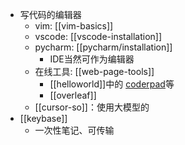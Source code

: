- 写代码的编辑器
  - vim: [[vim-basics]]
  - vscode: [[vscode-installation]]
  - pycharm: [[pycharm/installation]]
    - IDE当然可作为编辑器
  - 在线工具: [[web-page-tools]]
    - [[helloworld]]中的 [coderpad](https://app.coderpad.io/sandbox)等
    - [[overleaf]]
  - [[cursor-so]]：使用大模型的
- [[keybase]]
  - 一次性笔记、可传输